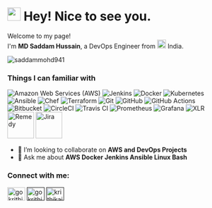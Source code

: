 <h1><img src="https://emojis.slackmojis.com/emojis/images/1531849430/4246/blob-sunglasses.gif?1531849430" width="30"/> Hey! Nice to see you.</h1>
<p>Welcome to my page! </br> I'm <b>MD Saddam Hussain</b>, a DevOps Engineer from <img src="https://www.pinclipart.com/picdir/big/47-476312_india-transparent-clipart-indian-flag-logo-png.png" width="20"/> India. </p>
<p align="left"> <img src="https://komarev.com/ghpvc/?username=saddammohd941&label=Profile%20views&color=0e75b6&style=flat" alt="saddammohd941" /> </p>
<h3>Things I can familiar with</h3>

<p>
  <img alt="Amazon Web Services (AWS)" src="https://img.shields.io/badge/-AWS-232F3E?style=flat-square&logo=amazon-aws&logoColor=white" />
  <img alt="Jenkins" src="https://img.shields.io/badge/-Jenkins-D24939?style=flat-square&logo=jenkins&logoColor=white" />
  <img alt="Docker" src="https://img.shields.io/badge/-Docker-46a2f1?style=flat-square&logo=docker&logoColor=white" />
  <img alt="Kubernetes" src="https://img.shields.io/badge/-Kubernetes-326CE5?style=flat-square&logo=kubernetes&logoColor=white" />
  <img alt="Ansible" src="https://img.shields.io/badge/-Ansible-EE0000?style=flat-square&logo=ansible&logoColor=white" />
  <img alt="Chef" src="https://img.shields.io/badge/-Chef-8B0000?style=flat-square&logo=chef&logoColor=white" />
  <img alt="Terraform" src="https://img.shields.io/badge/-Terraform-623CE4?style=flat-square&logo=terraform&logoColor=white" />
  <img alt="Git" src="https://img.shields.io/badge/-Git-F05032?style=flat-square&logo=git&logoColor=white" />
  <img alt="GitHub" src="https://img.shields.io/badge/-GitHub-181717?style=flat-square&logo=github&logoColor=white" />
  <img alt="GitHub Actions" src="https://img.shields.io/badge/-GitHub_Actions-2088FF?style=flat-square&logo=github-actions&logoColor=white" />
  <img alt="Bitbucket" src="https://img.shields.io/badge/-Bitbucket-0052CC?style=flat-square&logo=bitbucket&logoColor=white" />
  <img alt="CircleCI" src="https://img.shields.io/badge/-CircleCI-343434?style=flat-square&logo=circleci&logoColor=white" />
  <img alt="Travis CI" src="https://img.shields.io/badge/-Travis_CI-3EAAE3?style=flat-square&logo=travis-ci&logoColor=white" />
  <img alt="Prometheus" src="https://img.shields.io/badge/-Prometheus-E6522C?style=flat-square&logo=prometheus&logoColor=white" />
  <img alt="Grafana" src="https://img.shields.io/badge/-Grafana-F46800?style=flat-square&logo=grafana&logoColor=white" />
  <img alt="XLR" src="https://img.shields.io/badge/-XLR-3C3C3C?style=flat-square&logo=xlr&logoColor=white" />
  <img alt="Remedy" src="https://seeklogo.com/images/B/bmc-remedy-logo-CDAE385B52-seeklogo.com.png" width="60" />
  <img alt="Jira" src="https://tms-outsource.com/blog/wp-content/uploads/2019/09/download.png" width="60" />
</p>

- 🤩 I’m looking to collaborate on **AWS and DevOps Projects**
- 💬 Ask me about **AWS Docker Jenkins Ansible Linux Bash**

<h3 align="left">Connect with me:</h3>
<p align="left">
<a href="https://www.linkedin.com/in/saddamhussain-md-681b9824b/" target="blank"><img align="center" src="https://raw.githubusercontent.com/rahuldkjain/github-profile-readme-generator/master/src/images/icons/Social/linked-in-alt.svg" alt="gokrithikaiyer4" height="30" width="40" /></a>
<a href="" target="blank"><img align="center" src="https://raw.githubusercontent.com/rahuldkjain/github-profile-readme-generator/master/src/images/icons/Social/facebook.svg" alt="gokrithikaiyer4" height="30" width="40" /></a>
<a href="" target="blank"><img align="center" src="https://raw.githubusercontent.com/rahuldkjain/github-profile-readme-generator/master/src/images/icons/Social/instagram.svg" alt="krithikaiyeer" height="30" width="40" /></a>
</p>
